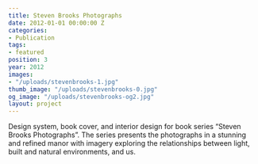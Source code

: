 ```yaml
---
title: Steven Brooks Photographs
date: 2012-01-01 00:00:00 Z
categories:
- Publication
tags:
- featured
position: 3
year: 2012
images:
- "/uploads/stevenbrooks-1.jpg"
thumb_image: "/uploads/stevenbrooks-0.jpg"
og_image: "/uploads/stevenbrooks-og2.jpg"
layout: project
---
```


Design system, book cover, and interior design for book series “Steven Brooks Photographs”. The series presents the photographs in a stunning and refined manor with imagery exploring the relationships between light, built and natural environments, and us.

